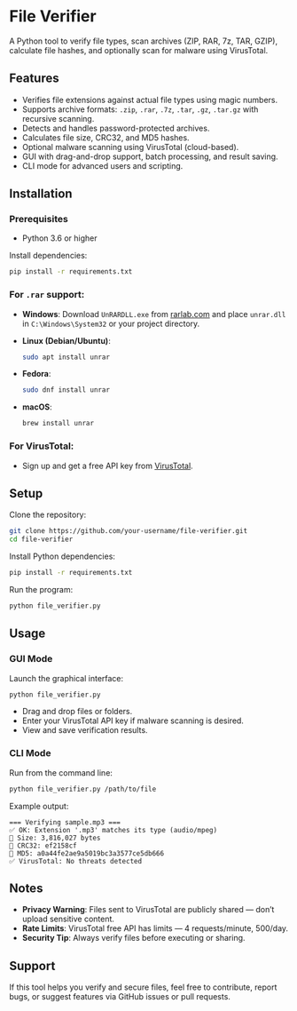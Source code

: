 # File Verifier

A Python tool to verify file types, scan archives (ZIP, RAR, 7z, TAR, GZIP), calculate file hashes, and optionally scan for malware using VirusTotal.

## Features

- Verifies file extensions against actual file types using magic numbers.
- Supports archive formats: `.zip`, `.rar`, `.7z`, `.tar`, `.gz`, `.tar.gz` with recursive scanning.
- Detects and handles password-protected archives.
- Calculates file size, CRC32, and MD5 hashes.
- Optional malware scanning using VirusTotal (cloud-based).
- GUI with drag-and-drop support, batch processing, and result saving.
- CLI mode for advanced users and scripting.

## Installation

### Prerequisites

- Python 3.6 or higher

Install dependencies:

```bash
pip install -r requirements.txt
````

### For `.rar` support:

* **Windows**:
  Download `UnRARDLL.exe` from [rarlab.com](https://www.rarlab.com/rar/UnRARDLL.exe) and place `unrar.dll` in `C:\Windows\System32` or your project directory.

* **Linux (Debian/Ubuntu)**:

  ```bash
  sudo apt install unrar
  ```

* **Fedora**:

  ```bash
  sudo dnf install unrar
  ```

* **macOS**:

  ```bash
  brew install unrar
  ```

### For VirusTotal:

* Sign up and get a free API key from [VirusTotal](https://www.virustotal.com/gui/join-us).

## Setup

Clone the repository:

```bash
git clone https://github.com/your-username/file-verifier.git
cd file-verifier
```

Install Python dependencies:

```bash
pip install -r requirements.txt
```

Run the program:

```bash
python file_verifier.py
```

## Usage

### GUI Mode

Launch the graphical interface:

```bash
python file_verifier.py
```

* Drag and drop files or folders.
* Enter your VirusTotal API key if malware scanning is desired.
* View and save verification results.

### CLI Mode

Run from the command line:

```bash
python file_verifier.py /path/to/file
```

Example output:

```
=== Verifying sample.mp3 ===
✅ OK: Extension '.mp3' matches its type (audio/mpeg)
📏 Size: 3,816,027 bytes
🔗 CRC32: ef2158cf
🔗 MD5: a0a44fe2ae9a5019bc3a3577ce5db666
✅ VirusTotal: No threats detected
```

## Notes

* **Privacy Warning**: Files sent to VirusTotal are publicly shared — don’t upload sensitive content.
* **Rate Limits**: VirusTotal free API has limits — 4 requests/minute, 500/day.
* **Security Tip**: Always verify files before executing or sharing.

## Support

If this tool helps you verify and secure files, feel free to contribute, report bugs, or suggest features via GitHub issues or pull requests.

